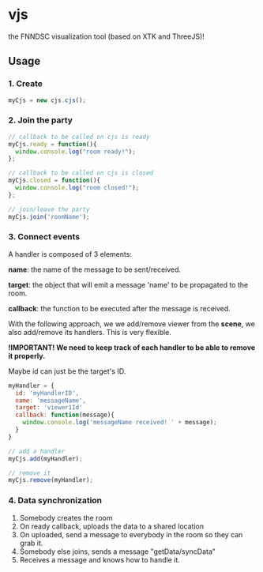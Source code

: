 # vjs
the FNNDSC visualization tool (based on XTK and ThreeJS)!

## Usage

### 1. Create
```javascript
myCjs = new cjs.cjs();
```
### 2. Join the party
```javascript
// callback to be called on cjs is ready
myCjs.ready = function(){
  window.console.log("room ready!");
};

// callback to be called on cjs is closed
myCjs.closed = function(){
  window.console.log("room closed!");
};

// join/leave the party
myCjs.join('roomName');
```

### 3. Connect events
A handler is composed of 3 elements:

**name**: the name of the message to be sent/received.

**target**: the object that will emit a message 'name' to be propagated to the room.

**callback**: the function to be executed after the message is received.

With the following approach, we we add/remove viewer from the **scene**, we also add/remove its handlers. This is very flexible.

**!IMPORTANT! We need to keep track of each handler to be able to remove it properly.**

Maybe id can just be the target's ID.

```javascript
myHandler = {
  id: 'myHandlerID',
  name: 'messageName',
  target: 'viewer1Id'
  callback: function(message){
    window.console.log('messageName received! ' + message);
  }
}

// add a handler
myCjs.add(myHandler);

// remove it
myCjs.remove(myHandler);
```
### 4. Data synchronization

1. Somebody creates the room
2. On ready callback, uploads the data to a shared location
3. On uploaded, send a message to everybody in the room so they can grab it.
4. Somebody else joins, sends a message "getData/syncData"
5. Receives a message and knows how to handle it.
